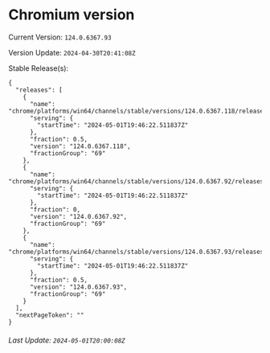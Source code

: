# Chromium version

Current Version: `124.0.6367.93`

Version Update: `2024-04-30T20:41:08Z`

Stable Release(s):
```
{
  "releases": [
    {
      "name": "chrome/platforms/win64/channels/stable/versions/124.0.6367.118/releases/1714592782",
      "serving": {
        "startTime": "2024-05-01T19:46:22.511837Z"
      },
      "fraction": 0.5,
      "version": "124.0.6367.118",
      "fractionGroup": "69"
    },
    {
      "name": "chrome/platforms/win64/channels/stable/versions/124.0.6367.92/releases/1714592782",
      "serving": {
        "startTime": "2024-05-01T19:46:22.511837Z"
      },
      "fraction": 0,
      "version": "124.0.6367.92",
      "fractionGroup": "69"
    },
    {
      "name": "chrome/platforms/win64/channels/stable/versions/124.0.6367.93/releases/1714592782",
      "serving": {
        "startTime": "2024-05-01T19:46:22.511837Z"
      },
      "fraction": 0.5,
      "version": "124.0.6367.93",
      "fractionGroup": "69"
    }
  ],
  "nextPageToken": ""
}
```

###### Last Update: `2024-05-01T20:00:08Z`
        